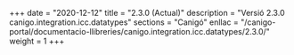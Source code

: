 +++
date        = "2020-12-12"
title       = "2.3.0 (Actual)"
description = "Versió 2.3.0 canigo.integration.icc.datatypes"
sections    = "Canigó"
enllac		= "/canigo-portal/documentacio-llibreries/canigo.integration.icc.datatypes/2.3.0/"
weight		= 1
+++
